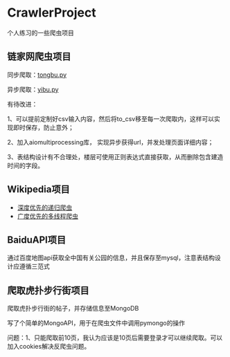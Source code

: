 # CrawlerProject
个人练习的一些爬虫项目
## 链家网爬虫项目
同步爬取：[tongbu.py](https://github.com/LMFrank/CrawlerProject/blob/master/LianJia/tongbu.py)

异步爬取：[yibu.py](https://github.com/LMFrank/CrawlerProject/blob/master/LianJia/yibu.py)

有待改进：

1、可以提前定制好csv输入内容，然后将to_csv移至每一次爬取内，这样可以实现即时保存，防止意外；

2、加入aiomultiprocessing库， 实现异步获得url，并发处理页面详细内容；

3、表结构设计有不合理处，楼层可使用正则表达式直接获取，从而删除包含建造时间的字段。
## Wikipedia项目
* [深度优先的递归爬虫](https://github.com/LMFrank/CrawlerProject/blob/master/Wikipedia/Depth_First.py)
* [广度优先的多线程爬虫](https://github.com/LMFrank/CrawlerProject/blob/master/Wikipedia/Breadth_First.py)
## BaiduAPI项目
通过百度地图api获取全中国有关公园的信息，并且保存至mysql，注意表结构设计应遵循三范式

## 爬取虎扑步行街项目
爬取虎扑步行街的帖子，并存储信息至MongoDB

写了个简单的MongoAPI，用于在爬虫文件中调用pymongo的操作

问题：1、只能爬取前10页，我认为应该是10页后需要登录才可以继续爬取。可以加入cookies解决反爬虫问题。
